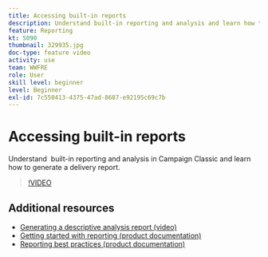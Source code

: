```yaml
---
title: Accessing built-in reports
description: Understand built-in reporting and analysis and learn how to generate a delivery report.
feature: Reporting
kt: 5090
thumbnail: 329935.jpg
doc-type: feature video
activity: use
team: WWFRE
role: User
skill level: beginner
level: Beginner
exl-id: 7c550413-4375-47ad-8687-e92195c69c7b
---
```

# Accessing built-in reports

Understand  built-in reporting and analysis in Campaign Classic and learn how to generate a delivery report.

>[!VIDEO](https://video.tv.adobe.com/v/329935?quality=12)

## Additional resources

* [Generating a descriptive analysis report (video)](/help/reporting/generating-a-descriptive-analysis-report.md)
* [Getting started with reporting (product documentation)](https://experienceleague.adobe.com/docs/campaign-classic/using/reporting/reporting-in-adobe-campaign/about-adobe-campaign-reporting-tools.html)
* [Reporting best practices (product documentation)](https://experienceleague.adobe.com/docs/campaign-classic/using/reporting/reporting-in-adobe-campaign/best-practices.html)
